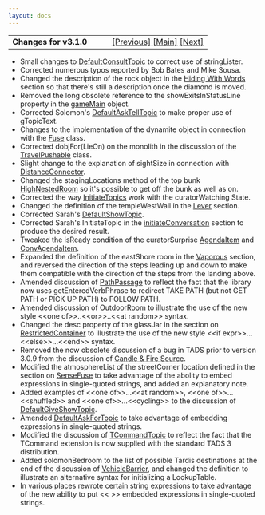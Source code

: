 ```yaml
---
layout: docs
---
```

<table width="100%" data-border="0" data-cellspacing="0"
data-cellpadding="3" data-bgcolor="#C0C0C0">
<colgroup>
<col style="width: 50%" />
<col style="width: 50%" />
</colgroup>
<tbody>
<tr>
<td style="text-align: left;"><strong>Changes for v3.1.0<br />
</strong></td>
<td style="text-align: right;"><a
href="vocabobjecttemplate.html">[Previous]</a> <a
href="generalintroduction.html">[Main]</a> <a
href="changesforv3_0_17.html">[Next]</a></td>
</tr>
</tbody>
</table>

  

- Small changes to [DefaultConsultTopic](defaultconsulttopic.html) to
  correct use of stringLister.
- Corrected numerous typos reported by Bob Bates and Mike Sousa.
- Changed the description of the rock object in the [Hiding With
  Words](wordgames.html) section so that there's still a description once
  the diamond is moved.
- Removed the long obsolete reference to the showExitsInStatusLine
  property in the [gameMain](startupcodegamemain.html) object.
- Corrected Solomon's [DefaultAskTellTopic](defaultasktelltopic.html) to
  make proper use of gTopicText.
- Changes to the implementation of the dynamite object in connection
  with the [Fuse](fuse.html) class.
- Corrected dobjFor(LieOn) on the monolith in the discussion of the
  [TravelPushable](travelpushable.html) class.
- Slight change to the explanation of sightSize in connection with
  [DistanceConnector](distanceconnector.html).
- Changed the stagingLocations method of the top bunk
  [HighNestedRoom](highnestedroom.html) so it's possible to get off the
  bunk as well as on.
- Corrected the way [InitiateTopics](initiatetopic.html) work with the
  curatorWatching State.
- Changed the definition of the templeWestWall in the [Lever](lever.html)
  section.
- Corrected Sarah's [DefaultShowTopic](defaultshowtopic.html).
- Corrected Sarah's InitiateTopic in the
  [initiateConversation](initiateconversation.html) section to produce
  the desired result.
- Tweaked the isReady condition of the curatorSurprise
  [AgendaItem](agendaitem.html) and [ConvAgendaItem](convagendaitem.html).
- Expanded the definition of the eastShore room in the
  [Vaporous](vaporous.html) section, and reversed the direction of the
  steps leading up and down to make them compatible with the direction
  of the steps from the landing above.
- Amended discussion of [PathPassage](pathpassage.html) to reflect the
  fact that the library now uses getEnteredVerbPhrase to redirect TAKE
  PATH (but not GET PATH or PICK UP PATH) to FOLLOW PATH.
- Amended discussion of [OutdoorRoom](outdoorroom.html) to illustrate the
  use of the new style \<\<one of\>\>..\<\<or\>\>..\<\<at random\>\>
  syntax.
- Changed the desc property of the glassJar in the section on
  [RestrictedContainer](restrictedcontainer.html) to illustrate the use
  of the new style \<\<if expr\>\>...\<\<else\>\>...\<\<end\>\> syntax.
- Removed the now obsolete discussion of a bug in TADS prior to version
  3.0.9 from the discussion of [Candle & Fire Source](candle.html).
- Modified the atmosphereList of the streetCorner location defined in
  the section on [SenseFuse](sensefuse.html) to take advantage of the
  abolity to embed expressions in single-quoted strings, and added an
  explanatory note.
- Added examples of \<\<one of\>\>...\<\<at random\>\>, \<\<one
  of\>\>...\<\<shuffled\>\> and \<\<one of\>\>...\<\<cycling\>\> to the
  discussion of [DefaultGiveShowTopic](defaultgiveshowtopic.html).
- Amended [DefaultAskForTopic](defaultaskfortopic.html) to take advantage
  of embedding expressions in single-quoted strings.
- Modified the discussion of [TCommandTopic](tcommandtopic.html) to
  reflect the fact that the TCommand extension is now supplied with the
  standard TADS 3 distribution.
- Added solomonBedroom to the list of possible Tardis destinations at
  the end of the discussion of [VehicleBarrier](vehiclebarrier.html), and
  changed the definition to illustrate an alternative syntax for
  initializing a LookupTable.
- In various places rewrote certain string expressions to take advantage
  of the new ability to put \<\< \>\> embedded expressions in
  single-quoted strings.

  
  
